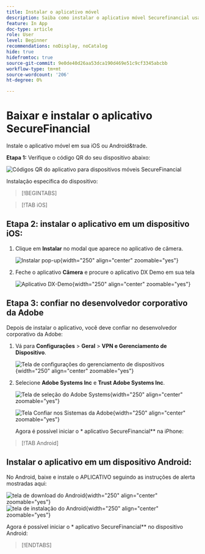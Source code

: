 ```yaml
---
title: Instalar o aplicativo móvel
description: Saiba como instalar o aplicativo móvel Securefinancial usado no L535 Summit Lab.
feature: In App
doc-type: article
role: User
level: Beginner
recommendations: noDisplay, noCatalog
hide: true
hidefromtoc: true
source-git-commit: 9e0de40d26aa53dca190d469e51c9cf3345abcbb
workflow-type: tm+mt
source-wordcount: '206'
ht-degree: 0%

---
```



# Baixar e instalar o aplicativo SecureFinancial

Instale o aplicativo móvel em sua iOS ou Android&amp;trade.

**Etapa 1:** Verifique o código QR do seu dispositivo abaixo:

![Códigos QR do aplicativo para dispositivos móveis SecureFinancial](/help/summit-lab-assets/assets/dx-demo-app-qr-codes.png)

Instalação específica do dispositivo:

>[!BEGINTABS]

>[!TAB iOS]

## Etapa 2: instalar o aplicativo em um dispositivo iOS:

1. Clique em **Instalar** no modal que aparece no aplicativo de câmera.

   ![Instalar pop-up](/help/summit-lab-assets/assets/install_popup.png){width="250" align="center" zoomable="yes"}

2. Feche o aplicativo **Câmera** e procure o aplicativo DX Demo em sua tela

   ![Aplicativo DX-Demo](/help/summit-lab-assets/assets/dx_demo_on_ios_screen.png){width="250" align="center" zoomable="yes"}


## Etapa 3: confiar no desenvolvedor corporativo da Adobe

Depois de instalar o aplicativo, você deve confiar no desenvolvedor corporativo da Adobe:

1. Vá para **Configurações** > **Geral** > **VPN e Gerenciamento de Dispositivo**.

   ![Tela de configurações do gerenciamento de dispositivos](/help/summit/l820-lab-workbook/assets/1-2-2-device-management-screen.PNG "Tela de configurações do gerenciamento de dispositivos"){width="250" align="center" zoomable="yes"}

1. Selecione **Adobe Systems Inc** e **Trust Adobe Systems Inc**.

   ![Tela de seleção do Adobe Systems](/help/summit/l820-lab-workbook/assets/1-2-3-adobe-systems.PNG "Tela de seleção do Adobe Systems"){width="250" align="center" zoomable="yes"}
   <br>

   ![Tela Confiar nos Sistemas da Adobe](/help/summit/l820-lab-workbook/assets/1-2-4-trust-adobe.PNG){width="250" align="center" zoomable="yes"}

   Agora é possível iniciar o * aplicativo SecureFinancial** na iPhone:


>[!TAB Android]

## Instalar o aplicativo em um dispositivo Android:

No Android, baixe e instale o APLICATIVO seguindo as instruções de alerta mostradas aqui:

![tela de download do Android](/help/summit/l820-lab-workbook/assets/1-2-5-android-download.jpg "tela de download do Android"){width="250" align="center" zoomable="yes"}
<br>
![tela de instalação do Android](/help/summit/l820-lab-workbook/assets/1-2-6-android-installation.jpg){width="250" align="center" zoomable="yes"}

Agora é possível iniciar o * aplicativo SecureFinancial** no dispositivo Android:

>[!ENDTABS]


